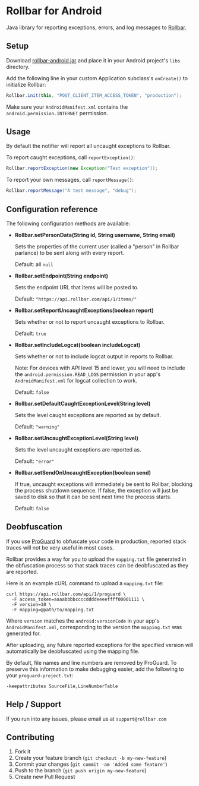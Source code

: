 # Rollbar for Android

<!-- RemoveNext -->
Java library for reporting exceptions, errors, and log messages to [Rollbar](https://rollbar.com).

## Setup ##

Download [rollbar-android.jar](https://github.com/rollbar/rollbar-android/releases/download/v0.0.5/rollbar-android-0.0.5.jar) and place it in your Android project's `libs` directory.

Add the following line in your custom Application subclass's `onCreate()` to initialize Rollbar:

```java
Rollbar.init(this, "POST_CLIENT_ITEM_ACCESS_TOKEN", "production");
```


Make sure your `AndroidManifest.xml` contains the `android.permission.INTERNET` permission.

## Usage ##

By default the notifier will report all uncaught exceptions to Rollbar.

To report caught exceptions, call `reportException()`:

```java
Rollbar.reportException(new Exception("Test exception"));
```

To report your own messages, call `reportMessage()`:

```java
Rollbar.reportMessage("A test message", "debug");
```

## Configuration reference ##

The following configuration methods are available:

 * **Rollbar.setPersonData(String id, String username, String email)**
    
    Sets the properties of the current user (called a "person" in Rollbar parlance) to be sent along with every report.
    
    Default: all `null`


 * **Rollbar.setEndpoint(String endpoint)**

    Sets the endpoint URL that items will be posted to.

    Default: `"https://api.rollbar.com/api/1/items/"`


 * **Rollbar.setReportUncaughtExceptions(boolean report)**

    Sets whether or not to report uncaught exceptions to Rollbar.
    
    Default: `true`


 * **Rollbar.setIncludeLogcat(boolean includeLogcat)**

    Sets whether or not to include logcat output in reports to Rollbar.
    
    Note: For devices with API level 15 and lower, you will need to include the `android.permission.READ_LOGS` permission in your app's `AndroidManifest.xml` for logcat collection to work.
    
    Default: `false`


 * **Rollbar.setDefaultCaughtExceptionLevel(String level)**

    Sets the level caught exceptions are reported as by default.
    
    Default: `"warning"`


 * **Rollbar.setUncaughtExceptionLevel(String level)**

    Sets the level uncaught exceptions are reported as.
    
    Default: `"error"`


 * **Rollbar.setSendOnUncaughtException(boolean send)**

    If true, uncaught exceptions will immediately be sent to Rollbar, blocking the process shutdown sequence. If false, the exception will just be saved to disk so that it can be sent next time the process starts.

    Default: `false`

## Deobfuscation ##

If you use [ProGuard](http://developer.android.com/tools/help/proguard.html) to obfuscate your code in production, reported stack traces will not be very useful in most cases.

Rollbar provides a way for you to upload the `mapping.txt` file generated in the obfuscation process so that stack traces can be deobfuscated as they are reported.

Here is an example cURL command to upload a `mapping.txt` file:

    curl https://api.rollbar.com/api/1/proguard \
      -F access_token=aaaabbbbccccddddeeeeffff00001111 \
      -F version=10 \
      -F mapping=@path/to/mapping.txt

Where `version` matches the `android:versionCode` in your app's `AndroidManifest.xml`, corresponding to the version the `mapping.txt` was generated for.

After uploading, any future reported exceptions for the specified version will automatically be deobfuscated using the mapping file.

By default, file names and line numbers are removed by ProGuard. To preserve this information to make debugging easier, add the following to your `proguard-project.txt`:

```
-keepattributes SourceFile,LineNumberTable
```

## Help / Support

If you run into any issues, please email us at `support@rollbar.com`


## Contributing

1. Fork it
2. Create your feature branch (`git checkout -b my-new-feature`)
3. Commit your changes (`git commit -am 'Added some feature'`)
4. Push to the branch (`git push origin my-new-feature`)
5. Create new Pull Request


